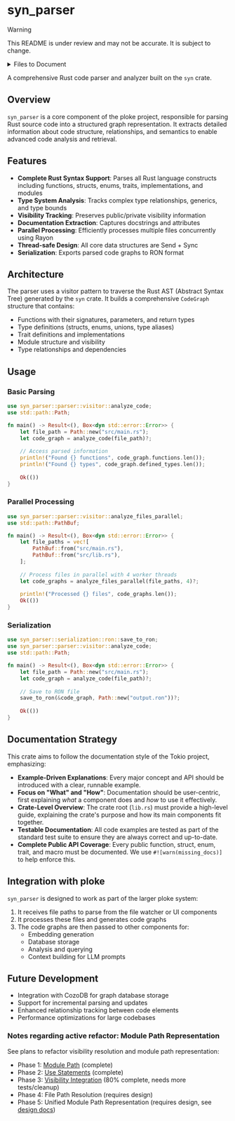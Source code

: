# syn_parser

> [!WARNING]
> This README is under review and may not be accurate. It is subject to change.

<details>
<summary>Files to Document</summary>

- [ ] `src/lib.rs`
- [ ] `src/discovery.rs`
- [ ] `src/error.rs`
- [ ] `src/config/mod.rs`
- [ ] `src/config/options.rs`
- [ ] `src/parser/mod.rs`
- [ ] `src/parser/channel.rs`
- [ ] `src/parser/relations.rs`
- [ ] `src/parser/types.rs`
- [ ] `src/parser/utils.rs`
- [ ] `src/parser/visibility.rs`
- [ ] `src/parser/graph/`
- [ ] `src/parser/nodes/`
- [ ] `src/parser/visitor/`
- [ ] `src/resolve/mod.rs`
- [ ] `src/resolve/error.rs`
- [ ] `src/resolve/id_resolver.rs`
- [ ] `src/resolve/logging.rs`
- [ ] `src/resolve/module_tree.rs`
- [ ] `src/resolve/path_resolver.rs`
- [ ] `src/resolve/relation_indexer.rs`
- [ ] `src/resolve/tests.rs`
- [ ] `src/resolve/traversal.rs`
- [ ] `src/utils/mod.rs`
- [ ] `src/utils/logging.rs`
- [ ] `src/utils/test_setup.rs`

</details>


A comprehensive Rust code parser and analyzer built on the `syn` crate.

## Overview

`syn_parser` is a core component of the ploke project, responsible for parsing Rust source code into a structured graph representation. It extracts detailed information about code structure, relationships, and semantics to enable advanced code analysis and retrieval.

## Features

- **Complete Rust Syntax Support**: Parses all Rust language constructs including functions, structs, enums, traits, implementations, and modules
- **Type System Analysis**: Tracks complex type relationships, generics, and type bounds
- **Visibility Tracking**: Preserves public/private visibility information
- **Documentation Extraction**: Captures docstrings and attributes
- **Parallel Processing**: Efficiently processes multiple files concurrently using Rayon
- **Thread-safe Design**: All core data structures are Send + Sync
- **Serialization**: Exports parsed code graphs to RON format

## Architecture

The parser uses a visitor pattern to traverse the Rust AST (Abstract Syntax Tree) generated by the `syn` crate. It builds a comprehensive `CodeGraph` structure that contains:

- Functions with their signatures, parameters, and return types
- Type definitions (structs, enums, unions, type aliases)
- Trait definitions and implementations
- Module structure and visibility
- Type relationships and dependencies

## Usage

### Basic Parsing

```rust
use syn_parser::parser::visitor::analyze_code;
use std::path::Path;

fn main() -> Result<(), Box<dyn std::error::Error>> {
    let file_path = Path::new("src/main.rs");
    let code_graph = analyze_code(file_path)?;
    
    // Access parsed information
    println!("Found {} functions", code_graph.functions.len());
    println!("Found {} types", code_graph.defined_types.len());
    
    Ok(())
}
```

### Parallel Processing

```rust
use syn_parser::parser::visitor::analyze_files_parallel;
use std::path::PathBuf;

fn main() -> Result<(), Box<dyn std::error::Error>> {
    let file_paths = vec![
        PathBuf::from("src/main.rs"),
        PathBuf::from("src/lib.rs"),
    ];
    
    // Process files in parallel with 4 worker threads
    let code_graphs = analyze_files_parallel(file_paths, 4)?;
    
    println!("Processed {} files", code_graphs.len());
    Ok(())
}
```

### Serialization

```rust
use syn_parser::serialization::ron::save_to_ron;
use syn_parser::parser::visitor::analyze_code;
use std::path::Path;

fn main() -> Result<(), Box<dyn std::error::Error>> {
    let file_path = Path::new("src/main.rs");
    let code_graph = analyze_code(file_path)?;
    
    // Save to RON file
    save_to_ron(&code_graph, Path::new("output.ron"))?;
    
    Ok(())
}
```

## Documentation Strategy

This crate aims to follow the documentation style of the Tokio project, emphasizing:

- **Example-Driven Explanations**: Every major concept and API should be introduced with a clear, runnable example.
- **Focus on "What" and "How"**: Documentation should be user-centric, first explaining *what* a component does and *how* to use it effectively.
- **Crate-Level Overview**: The crate root (`lib.rs`) must provide a high-level guide, explaining the crate's purpose and how its main components fit together.
- **Testable Documentation**: All code examples are tested as part of the standard test suite to ensure they are always correct and up-to-date.
- **Complete Public API Coverage**: Every public function, struct, enum, trait, and macro must be documented. We use `#![warn(missing_docs)]` to help enforce this.

## Integration with ploke

`syn_parser` is designed to work as part of the larger ploke system:

1. It receives file paths to parse from the file watcher or UI components
2. It processes these files and generates code graphs
3. The code graphs are then passed to other components for:
   - Embedding generation
   - Database storage
   - Analysis and querying
   - Context building for LLM prompts

## Future Development

- Integration with CozoDB for graph database storage
- Support for incremental parsing and updates
- Enhanced relationship tracking between code elements
- Performance optimizations for large codebases

### Notes regarding active refactor: Module Path Representation
See plans to refactor visibility resolution and module path representation:
- Phase 1: [Module Path] (complete)
- Phase 2: [Use Statements] (complete)
- Phase 3: [Visibility Integration] (80% complete, needs more tests/cleanup)
- Phase 4: File Path Resolution (requires design)
- Phase 5: Unified Module Path Representation (requires design, see [design docs])

[Module Path]:ploke/docs/plans/visibility_resolution/phase1_module_path.md
[Use Statements]:ploke/docs/plans/visibility_resolution/phase2_use_statements.md
[Visibility Integration]:ploke/docs/plans/visibility_resolution/phase3_visibility_integration.md
[design docs]:ploke/docs/plans/visibility_resolution/module_path_repr.md
<!-- [File Path Resolution]: -->
<!-- [Unified Module Path Representation]: -->
